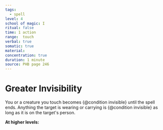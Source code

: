 ```yaml
---
tags:
  - spell
level: 4
school of magic: I
ritual: false
time: 1 action
range:  touch
verbal: true
somatic: true
material: 
concentration: true
duration: 1 minute
source: PHB page 246
---
```

# Greater Invisibility
You or a creature you touch becomes {@condition invisible} until the spell ends. Anything the target is wearing or carrying is {@condition invisible} as long as it is on the target's person.

**At higher levels:** 